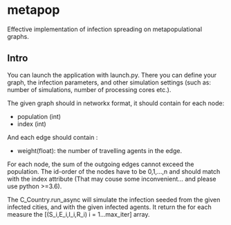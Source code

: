 # metapop
Effective implementation of infection spreading on metapopulational graphs.

## Intro

You can launch the application with launch.py. There you can define your graph, the infection parameters, and other simulation settings (such as: number of simulations, number of processing cores etc.).

The given graph should in networkx format, it should contain for each node:
* population (int)
* index (int)

And each edge should contain :
* weight(float): the number of travelling agents in the edge.

For each node, the sum of the outgoing edges cannot exceed the population.
The id-order of the nodes have to be 0,1,...,n and should match with the index attribute (That may couse some inconvenient... and please use python >=3.6).

The C_Country.run_async will simulate the infection seeded from the given infected cities, and with the given infected agents. It return the for each measure the [(S_i,E_i,I_i,R_i) i = 1...max_iter] array.
